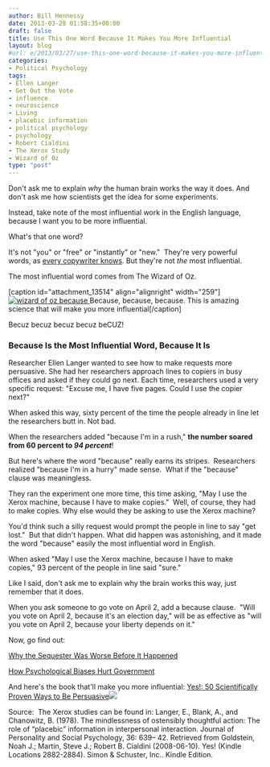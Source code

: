 ```yaml
---
author: Bill Hennessy
date: 2013-03-28 01:58:35+00:00
draft: false
title: Use This One Word Because It Makes You More Influential
layout: blog
#url: e/2013/03/27/use-this-one-word-because-it-makes-you-more-influential/
categories:
- Political Psychology
tags:
- Ellen Langer
- Get Out the Vote
- influence
- neuroscience
- Living
- placebic information
- political psychology
- psychology
- Robert Cialdini
- The Xerox Study
- Wizard of Oz
type: "post"
---
```


Don't ask me to explain _why_ the human brain works the way it does. And don't ask me how scientists get the idea for some experiments.

Instead, take note of the most influential work in the English language, because I want you to be more influential.

What's that one word?

It's not "you" or "free" or "instantly" or "new."  They're very powerful words, as [every copywriter knows](https://www.copyblogger.com/persuasive-copywriting-words/). But they're not _the_ most influential.

The most influential word comes from The Wizard of Oz.

[caption id="attachment_13514" align="alignright" width="259"][![wizard of oz because](https://hennessysview.com/wp-content/uploads/2013/03/wizard-of-oz.jpg)
](https://hennessysview.com/wp-content/uploads/2013/03/wizard-of-oz.jpg) Because, because, because. This is amazing science that will make you more influential[/caption]

Becuz becuz becuz becuz beCUZ!


### **Because Is the Most Influential Word, Because It Is**


Researcher Ellen Langer wanted to see how to make requests more persuasive. She had her researchers approach lines to copiers in busy offices and asked if they could go next. Each time, researchers used a very specific request: "Excuse me, I have five pages. Could I use the copier next?"

When asked this way, sixty percent of the time the people already in line let the researchers butt in. Not bad.

When the researchers added "because I'm in a rush," **the number soared from 60 percent to _94 percent_**!

But here's where the word "because" really earns its stripes.  Researchers realized "because I'm in a hurry" made sense.  What if the "because" clause was meaningless.

They ran the experiment one more time, this time asking, "May I use the Xerox machine, because I have to make copies."  Well, of course, they had to make copies. Why else would they be asking to use the Xerox machine?

You'd think such a silly request would prompt the people in line to say "get lost."  But that didn't happen. What did happen was astonishing, and it made the word "because" easily the most influential word in English.

When asked "May I use the Xerox machine, because I have to make copies," 93 percent of the people in line said "sure."

Like I said, don't ask me to explain why the brain works this way, just remember that it does.

When you ask someone to go vote on April 2, add a because clause.  "Will you vote on April 2, because it's an election day," will be as effective as "will you vote on April 2, because your liberty depends on it."

Now, go find out:

[Why the Sequester Was Worse Before It Happened](https://hennessysview.com/2013/02/24/why-the-sequester-is-worse-now-than-it-will-be-after-it-happens/)

[How Psychological Biases Hurt Government](https://hennessysview.com/2012/12/28/how-psychological-biases-make-good-government-unlikely/)

And here's the book that'll make you more influential: [Yes!: 50 Scientifically Proven Ways to Be Persuasive](https://www.amazon.com/gp/product/1416576142/ref=as_li_ss_tl?ie=UTF8&camp=1789&creative=390957&creativeASIN=1416576142&linkCode=as2&tag=hennesssview-20)![](https://www.assoc-amazon.com/e/ir?t=hennesssview-20&l=as2&o=1&a=1416576142)


Source:  The Xerox studies can be found in: Langer, E., Blank, A., and Chanowitz, B. (1978). The mindlessness of ostensibly thoughtful action: The role of “placebic” information in interpersonal interaction. Journal of Personality and Social Psychology, 36: 639– 42. Retrieved from Goldstein, Noah J.; Martin, Steve J.; Robert B. Cialdini (2008-06-10). Yes! (Kindle Locations 2882-2884). Simon & Schuster, Inc.. Kindle Edition.
